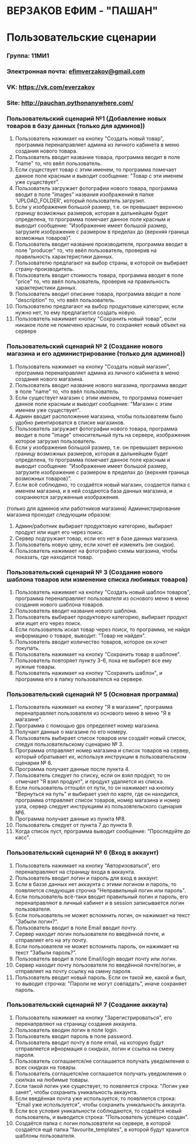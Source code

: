 # ВЕРЗАКОВ ЕФИМ - "ПАШАН"
# Пользовательские сценарии

### Группа: 11МИ1
### Электронная почта: efimverzakov@gmail.com
### VK: https://vk.com/everzakov
### Site: http://pauchan.pythonanywhere.com/



### Пользовательский сценарий №1 (Добавление новых товаров в базу данных (только для админов))
   
   1. Пользователь нажимает на кнопку "Создать новый товар", программа перенаправляет админа из личного кабинета в меню создания нового товара.
   2. Пользователь вводит название товара, программа вводит в поле "name" то, что ввёл пользователь.
   3. Если существует товар с этим именем, то программа помечает данное поле красным и выводит сообщение: "Товар с эти именем уже существует".
   4. Пользователь загружает фотографии нового товара, программа вводит в поле "images" названия изображений в папке 'UPLOAD_FOLDER', который пользователь загрузил.
   5. Если у изображения большой размер, т.е. он превышает верхнюю границу возможных размеров, которая в дальнейщем будет определена, то программа помечает данное поле красным и выводит сообщение: "Изображение имеет большой размер, загрузите изображение с размером в пределах до {верхняя граница возможных товаров}".
   6. Пользователь вводит название производителя, программа вводит в поле "producer" то, что ввёл пользователь, проверив на правильность характеристики данных.
   7. Пользователю предлагают на выбор страны, в которой он выбирает страну-производитель.  
   8. Пользователь вводит стоимость товара, программа вводит в поле "price" то, что ввёл пользователь, проверив на правильность характеристики данных.
   9. Пользователь вводит описание товара, программа вводит в поле "description" то, что ввёл пользователь.
   10. Пользователю предлагают на выбор продуктовые категории, если нужно нет, то ему предлагается создать новую.   
   11. Пользователь нажимает кнопку "Сохранить новый товар", если никакое поле не помечено красным, то сохраняет новый объект на сервере

### Пользовательский сценарий № 2 (Создание нового магазина и его администрирование (только для админов))
   1. Пользователь нажимает на кнопку "Создать новый магазин", программа перенаправляет админа из личного кабинета в меню создания нового магазина. 
   2. Пользователь вводит название нового магазина, программа вводит в поле "name" то, что ввёл пользователь.
   3. Если существует магазин с этим именем, то программа помечает данное поле красным и выводит сообщение: "Магазин с этим именем уже существует".
   4. Админ вводит расположение магазина, чтобы пользоватеям было удобно риентироватся в списке магазинов.
   5. Пользователь загружает фотографии нового товара, программа вводит в поле "image" относительный путь на сервере, изображения которое загрузил пользователь.
   6. Если у изображения большой размер, т.е. он превышает верхнюю границу возможных размеров, которая в дальнейщем будет определена, то программа помечает данное поле красным и выводит сообщение: "Изображение имеет большой размер, загрузите изображение с размером в пределах до {верхняя граница возможных товаров}".
   7. Если всё соблюдено, то создаётся новый магазин, создается папка с именем магазина,  и в ней создаютса база данных магазина, и сохраняются загруженные изображения.
   
   (только для админов или работников магазина)
   Администрирование магазина проходит следующим образом:
   1. Админ/работник выбирает продуктовую категорию, выбирает продукт или ищет его через поиск.
   2. Сервер подгружает товар, если его нет в базе данных магазина.
   3. Пользователь новую цену, если хочет её изменить (не скидки).
   4. Пользователь нажимает на фотографию схемы магазина, чтобы показать, где находится товар.
   
   
### Пользовательский сценарий № 3 (Создание нового шаблона товаров или изменение списка любимых товаров)

   1. Пользователь нажимает на кнопку "Создать новый шаблон товаров", программа перенаправляет пользователя из основого меню в меню создания нового шаблона товаров.
   2. Пользователь вводит название нового шаблона. 
   3. Пользователь выбирает продуктовую категорию, выбирает продукт или ищет его через поиск.
   4. Если пользователь искал товар через поиск, то программа, не найдя информацию о товаре, выводит: "Товар не найден".
   5. Пользователь вводит количество товаров, которое он хочет покупать. 
   6. Пользователь нажимает на кнопку "Сохранить товар в шаблоне".
   7. Пользователь повторяет пункту 3-6, пока не выбирет все ему нужные товары.
   8. Пользователь нажимает на кнопку "Сохранить шаблон", и программа его в папку пользователся на сервере.
   
### Пользовательский сценарий № 5  (Основная программа) 

   1. Пользователь нажимает на кнопку "Я в магазине", программа перенаправляет пользователя из основого меню в меню "Я в магазине".
   2. Программа с помощью gps определяет номер магазина.
   3. Получает данные о магазине по его номеру.
   4. Пользователь выбирает список товаров или создаёт новый список, следуя пользовательскому сценарию № 3.
   5. Программа отправляет номер магазина и список товаров на сервер, который обратывает их, используя инструкции в пользовательском сценарии № 6.
   6. Программа получает данные после пункта 4.
   7. Пользователь следует по списку, если он взял продукт, то он отмечает "Я взял продукт", и продукт удаляется из списка.
   8. Если пользователь оттошёл от пути, то он нажимает на кнопку "Вернуться на путь" и выбирает узел по карте, где он находится, программа отправляет список товаров, номер магазина и номер узла, сервер следует инструкциям из пользовтельского сценария №6.
   9. Программа получает данные из пункта №8.
   10. Пользователь следует от пункта 7 до пункта 9.
   11. Когда список пуст, программа выводит сообщение: "Проследуйте до касс".
   
### Пользовательский сценарий № 6 (Вход в аккаунт)
   1. Пользователь нажимает на кнопку "Авторизоваться", его перенаправляют на страницу входа в аккаунта.
   2. Пользователь вводит логин и пароль для вход в аккаунт.
   3. Если в баззе данных нет аккаунта с этими логином и пароль, то появляется следующая строчка "Неправильный логин или пароль".
   4. Если пользователь всё-таки вводит правильный логин и пароль, его перенаправляют в личный кабинет и в session записывается логин пользователя.
   5. Если пользователь не может вспомнить логин, он нажимает на текст "Забыли логин?".
   6. Пользователь вводит в поле Email вводит почту.
   7. Сервер находит логин пользователя по введённой почте, и отправляет его на эту почту.
   8. Если пользователя не может вспомнить пароль, он нажимает на текст "Забыли пароль?".
   9. Пользователь вводит в поле Email/login вводит почту или логин.
   10. Сервер находит почту пользователя по введённой почте/логин, и отправляет на почту ссылку на смену пароля.
   11. Пользователь вводит новый пароль. Если он такой же, какой и был, то выводит строчка: "Пароли не могут совпадать", иначе сохраняет пароль.
   
### Пользовательский сценарий № 7 (Создание аккаута)
   1. Пользователь нажимает на кнопку "Зарегистрироваться", его перенапрвляют на страницу создания аккаунта.
   2. Пользователь вводин логин в поле login.
   3. Пользователь вводит пароль в поле password.
   4. Пользователь вводит почту в поле email, на которую будут отправляется ифнормация о скидках, логин и ссылка на смену пароля.
   5. Пользователь соглашается/не соглашается получать уведомления о всех скидках на товары.
   6. Пользователь соглашется/не соглашается получать уведомления о скилках на любимые товары.
   7. Если такой логин уже существует, то появляется строка: "Логин уже занят", чтобы сохранить уникальность аккаунта.
   8. Если введённая почта уже используется, то появляется строка: "Email уже используется", чтобы сохранить уникальность аккаунта.
   9. Если все условия уникальности соблюдаются, то содаётся новый пользователь, и выводится строка: "Пользователь успешно создан".
   10. Создаётся папка с логин пользователя на сервере, в которой создаётся ещё папка "favourite_templates", в которой будут хранится шаблоны пользователя.

